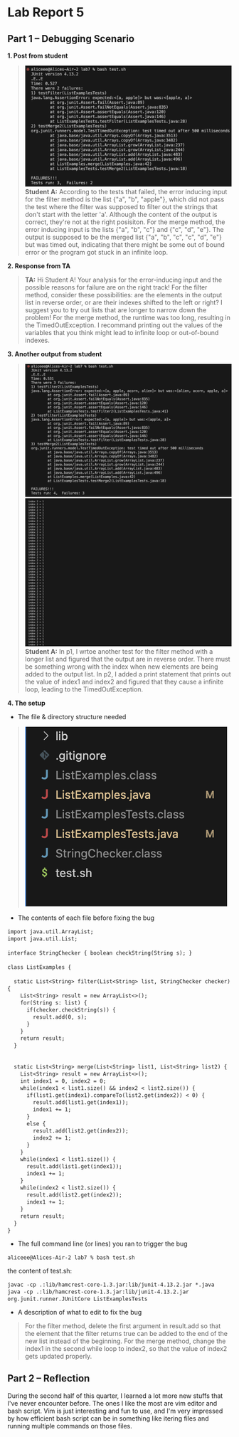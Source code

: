 # Lab Report 5

## Part 1 – Debugging Scenario

**1. Post from student**

> ![step1](step1.png)
**Student A:** According to the tests that failed, the error inducing input for the filter method is the list {"a", "b", "apple"}, which did not pass the test where the filter was supposed to filter out the strings that don't start with the letter 'a'. Although the content of the output is correct, they're not at the right posisiton. For the merge method, the error inducing input is the lists {"a", "b", "c"} and {"c", "d", "e"}. The output is supposed to be the merged list {"a", "b", "c", "c", "d", "e"} but was timed out, indicating that there might be some out of bound error or the program got stuck in an infinite loop. 


**2. Response from TA**

> **TA:** Hi Student A! Your analysis for the error-inducing input and the possible reasons for failure are on the right track! For the filter method, consider these possibilities: are the elements in the output list in reverse order, or are their indexes shifted to the left or right? I suggest you to try out lists that are longer to narrow down the problem! For the merge method, the runtime was too long, resulting in the TimedOutException. I recommand printing out the values of the variables that you think might lead to infinite loop or out-of-bound indexes. 


**3. Another output from student**

> ![step3a](step3a.png)
![step3b](step3b.png)
**Student A:** In p1, I wrtoe another test for the filter method with a longer list and figured that the output are in reverse order. There must be something wrong with the index when new elements are being added to the output list. In p2, I added a print statement that prints out the value of index1 and index2 and figured that they cause a infinite loop, leading to the TimedOutException. 


**4. The setup** 

- The file & directory structure needed
>![step4a](step4a.png) 

- The contents of each file before fixing the bug

```
import java.util.ArrayList;
import java.util.List;

interface StringChecker { boolean checkString(String s); }

class ListExamples {

  static List<String> filter(List<String> list, StringChecker checker) {
    List<String> result = new ArrayList<>();
    for(String s: list) {
      if(checker.checkString(s)) {
        result.add(0, s);
      }
    }
    return result;
  }


  static List<String> merge(List<String> list1, List<String> list2) {
    List<String> result = new ArrayList<>();
    int index1 = 0, index2 = 0;
    while(index1 < list1.size() && index2 < list2.size()) {
      if(list1.get(index1).compareTo(list2.get(index2)) < 0) {
        result.add(list1.get(index1));
        index1 += 1;
      }
      else {
        result.add(list2.get(index2));
        index2 += 1;
      }
    }
    while(index1 < list1.size()) {
      result.add(list1.get(index1));
      index1 += 1;
    }
    while(index2 < list2.size()) {
      result.add(list2.get(index2));
      index1 += 1;
    }
    return result;
  }
}
```

- The full command line (or lines) you ran to trigger the bug

```
aliceee@Alices-Air-2 lab7 % bash test.sh
```

the content of test.sh: 

```
javac -cp .:lib/hamcrest-core-1.3.jar:lib/junit-4.13.2.jar *.java
java -cp .:lib/hamcrest-core-1.3.jar:lib/junit-4.13.2.jar org.junit.runner.JUnitCore ListExamplesTests
```

- A description of what to edit to fix the bug
> For the filter method, delete the first argument in result.add so that the element that the filter returns true can be added to the end of the new list instead of the beginning. For the merge method, change the index1 in the second while loop to index2, so that the value of index2 gets updated properly. 


## Part 2 – Reflection
During the second half of this quarter, I learned a lot more new stuffs that I've never encounter before. The ones I like the most are vim editor and bash script. Vim is just interesting and fun to use, and I'm very impressed by how efficient bash script can be in something like itering files and running multiple commands on those files. 
